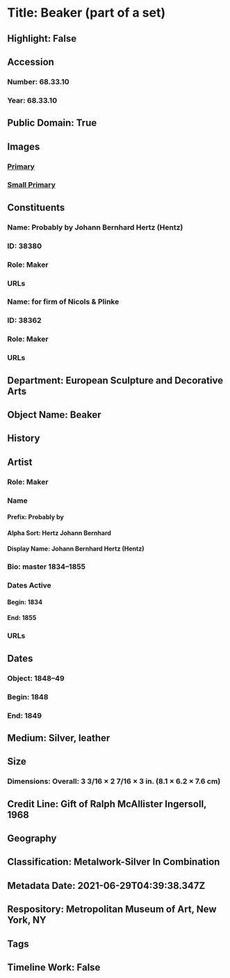 # Title: Beaker (part of a set)
## Highlight: False
## Accession
### Number: 68.33.10
### Year: 68.33.10
## Public Domain: True
## Images
### [Primary](https://images.metmuseum.org/CRDImages/es/original/189763.jpg)
### [Small Primary](https://images.metmuseum.org/CRDImages/es/web-large/189763.jpg)
## Constituents
### Name: Probably by Johann Bernhard Hertz (Hentz)
### ID: 38380
### Role: Maker
### URLs
### Name: for firm of Nicols &amp; Plinke
### ID: 38362
### Role: Maker
### URLs
## Department: European Sculpture and Decorative Arts
## Object Name: Beaker
## History
## Artist
### Role: Maker
### Name
#### Prefix: Probably by
#### Alpha Sort: Hertz Johann Bernhard
#### Display Name: Johann Bernhard Hertz (Hentz)
### Bio: master 1834–1855
### Dates Active
#### Begin: 1834
#### End: 1855
### URLs
## Dates
### Object: 1848–49
### Begin: 1848
### End: 1849
## Medium: Silver, leather
## Size
### Dimensions: Overall: 3 3/16 × 2 7/16 × 3 in. (8.1 × 6.2 × 7.6 cm)
## Credit Line: Gift of Ralph McAllister Ingersoll, 1968
## Geography
## Classification: Metalwork-Silver In Combination
## Metadata Date: 2021-06-29T04:39:38.347Z
## Respository: Metropolitan Museum of Art, New York, NY
## Tags
## Timeline Work: False